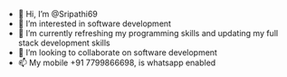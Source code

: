 - 👋 Hi, I’m @Sripathi69
- 👀 I’m interested in software development
- 🌱 I’m currently refreshing my programming skills and updating my full stack development skills
- 💞️ I’m looking to collaborate on software development
- 📫 My mobile +91 7799866698, is whatsapp enabled

<!---
Sripathi69/Sripathi69 is a ✨ special ✨ repository because its `README.md` (this file) appears on your GitHub profile.
You can click the Preview link to take a look at your changes.
--->
